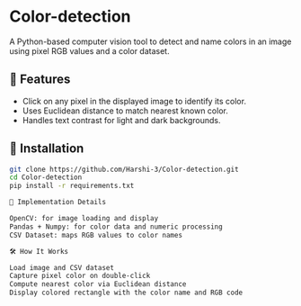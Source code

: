 # Color-detection

A Python-based computer vision tool to detect and name colors in an image using pixel RGB values and a color dataset.

## 🧩 Features
- Click on any pixel in the displayed image to identify its color.
- Uses Euclidean distance to match nearest known color.
- Handles text contrast for light and dark backgrounds.

## 🚀 Installation 
```bash
git clone https://github.com/Harshi-3/Color-detection.git
cd Color-detection
pip install -r requirements.txt

🔧 Implementation Details

OpenCV: for image loading and display
Pandas + Numpy: for color data and numeric processing
CSV Dataset: maps RGB values to color names

🛠️ How It Works

Load image and CSV dataset
Capture pixel color on double-click
Compute nearest color via Euclidean distance
Display colored rectangle with the color name and RGB code

